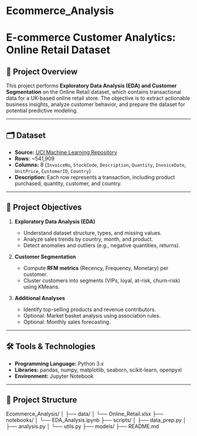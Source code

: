 # Ecommerce_Analysis

# E-commerce Customer Analytics: Online Retail Dataset

## 📌 Project Overview
This project performs **Exploratory Data Analysis (EDA) and Customer Segmentation** on the Online Retail dataset, which contains transactional data for a UK-based online retail store. The objective is to extract actionable business insights, analyze customer behavior, and prepare the dataset for potential predictive modeling.
  
---

## 🗂 Dataset
- **Source:** [UCI Machine Learning Repository](https://archive.ics.uci.edu/ml/datasets/online+retail)  
- **Rows:** ~541,909  
- **Columns:** 8 (`InvoiceNo`, `StockCode`, `Description`, `Quantity`, `InvoiceDate`, `UnitPrice`, `CustomerID`, `Country`)  
- **Description:** Each row represents a transaction, including product purchased, quantity, customer, and country.

---

## 🎯 Project Objectives
1. **Exploratory Data Analysis (EDA)**
   - Understand dataset structure, types, and missing values.
   - Analyze sales trends by country, month, and product.
   - Detect anomalies and outliers (e.g., negative quantities, returns).
   
2. **Customer Segmentation**
   - Compute **RFM metrics** (Recency, Frequency, Monetary) per customer.
   - Cluster customers into segments (VIPs, loyal, at-risk, churn-risk) using KMeans.
   
3. **Additional Analyses**
   - Identify top-selling products and revenue contributors.
   - Optional: Market basket analysis using association rules.
   - Optional: Monthly sales forecasting.

---

## 🛠 Tools & Technologies
- **Programming Language:** Python 3.x  
- **Libraries:** pandas, numpy, matplotlib, seaborn, scikit-learn, openpyxl  
- **Environment:** Jupyter Notebook 

---

## 📁 Project Structure
Ecommerce_Analysis/
│
├── data/ 
│ └── Online_Retail.xlsx
├── notebooks/
│ └── EDA_Analysis.ipynb
├── scripts/ 
│ ├── data_prep.py
│ ├── analysis.py
│ └── utils.py
├── models/ 
├── README.md
